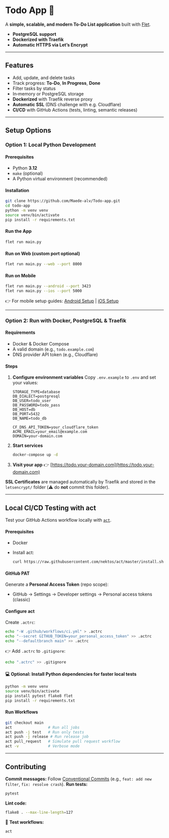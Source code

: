# **Todo App** 📝

A **simple, scalable, and modern To‑Do List application** built with [Flet](https://flet.dev/).
  - **PostgreSQL support**
  - **Dockerized with Traefik**
  - **Automatic HTTPS via Let’s Encrypt**

---

## **Features**

- Add, update, and delete tasks
- Track progress: **To‑Do**, **In Progress**, **Done**
- Filter tasks by status
- In‑memory or PostgreSQL storage
- **Dockerized** with Traefik reverse proxy
- **Automatic SSL** (DNS challenge with e.g. Cloudflare)
- **CI/CD** with GitHub Actions (tests, linting, semantic releases)

---

## **Setup Options**

### **Option 1: Local Python Development**

#### Prerequisites

* Python **3.12**
* `make` (optional)
* A Python virtual environment (recommended)

#### Installation

```sh
git clone https://github.com/Maede-alv/Todo-app.git
cd todo-app
python -m venv venv
source venv/bin/activate
pip install -r requirements.txt
```

#### Run the App

```sh
flet run main.py
```

#### Run on Web (custom port optional)

```sh
flet run main.py --web --port 8000
```

####  Run on Mobile

```sh
flet run main.py --android --port 3423
flet run main.py --ios --port 5000
```

👉 For mobile setup guides: [Android Setup](https://flet.dev/docs/guides/python/android) | [iOS Setup](https://flet.dev/docs/guides/python/ios)

---

###  **Option 2: Run with Docker, PostgreSQL & Traefik**

#### Requirements

* Docker & Docker Compose
* A valid domain (e.g., `todo.example.com`)
* DNS provider API token (e.g., Cloudflare)

#### Steps

1. **Configure environment variables**
   Copy `.env.example` to `.env` and set your values:

   ```env
   STORAGE_TYPE=database
   DB_DIALECT=postgresql
   DB_USER=todo_user
   DB_PASSWORD=todo_pass
   DB_HOST=db
   DB_PORT=5432
   DB_NAME=todo_db

   CF_DNS_API_TOKEN=your_cloudflare_token
   ACME_EMAIL=your_email@example.com
   DOMAIN=your-domain.com
   ```

2. **Start services**

   ```sh
   docker-compose up -d
   ```

3. **Visit your app**
   👉 [https://todo.your-domain.com](https://todo.your-domain.com)

 **SSL Certificates** are managed automatically by Traefik and stored in the `letsencrypt/` folder (⚠️ do **not** commit this folder).

---

## **Local CI/CD Testing with act**

Test your GitHub Actions workflow locally with [`act`](https://github.com/nektos/act).

#### Prerequisites

* Docker
* Install act:

  ```sh
  curl https://raw.githubusercontent.com/nektos/act/master/install.sh | sudo bash
  ```

#### GitHub PAT

Generate a **Personal Access Token** (repo scope):

* GitHub → Settings → Developer settings → Personal access tokens (classic)

#### Configure act

Create `.actrc`:

```sh
echo "-W .github/workflows/ci.yml" > .actrc
echo "--secret GITHUB_TOKEN=your_personal_access_token" >> .actrc
echo "--defaultbranch main" >> .actrc
```

👉 Add `.actrc` to `.gitignore`:

```sh
echo ".actrc" >> .gitignore
```

#### 💻 Optional: Install Python dependencies for faster local tests

```sh
python -m venv venv
source venv/bin/activate
pip install pytest flake8 flet
pip install -r requirements.txt
```

#### Run Workflows

```sh
git checkout main
act                # Run all jobs
act push -j test   # Run only tests
act push -j release # Run release job
act pull_request   # Simulate pull request workflow
act -v             # Verbose mode
```

---

## **Contributing**

 **Commit messages:** Follow [Conventional Commits](https://www.conventionalcommits.org/) (e.g., `feat: add new filter`, `fix: resolve crash`).
 **Run tests:**

```sh
pytest
```

 **Lint code:**

```sh
flake8 . --max-line-length=127
```

🤖 **Test workflows:**

```sh
act
```
